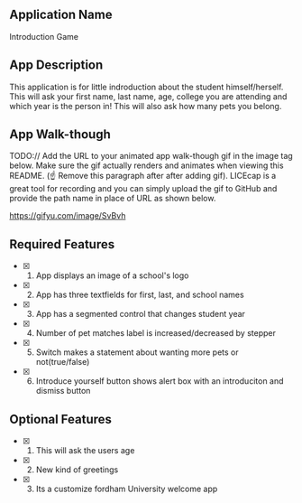 ## Application Name
Introduction Game

## App Description
This application is for little indroduction about the student himself/herself.
This will ask your first name, last name, age, college you are attending and which year is the person in!
This will also ask how many pets you belong.

## App Walk-though
TODO:// Add the URL to your animated app walk-though gif in the image tag below. Make sure the gif actually renders and animates when viewing this README. (☝️ Remove this paragraph after after adding gif). LICEcap is a great tool for recording and you can simply upload the gif to GitHub and provide the path name in place of URL as shown below.

https://gifyu.com/image/SvBvh


## Required Features
- [x] 1. App displays an image of a school's logo
- [x] 2. App has three textfields for first, last, and school names
- [x] 3. App has a segmented control that changes student year
- [x] 4. Number of pet matches label is increased/decreased by stepper
- [x] 5. Switch makes a statement about wanting more pets or not(true/false)
- [x] 6. Introduce yourself button shows alert box with an introduciton and dismiss button

## Optional Features
- [x] 1. This will ask the users age
- [x] 2. New kind of greetings
- [x] 3. Its a customize fordham University welcome app
